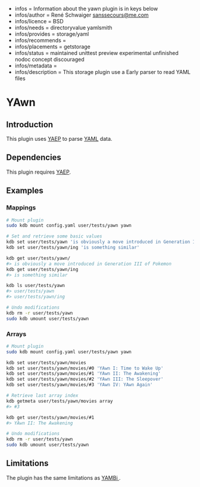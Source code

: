- infos = Information about the yawn plugin is in keys below
- infos/author = René Schwaiger <sanssecours@me.com>
- infos/licence = BSD
- infos/needs = directoryvalue yamlsmith
- infos/provides = storage/yaml
- infos/recommends =
- infos/placements = getstorage
- infos/status = maintained unittest preview experimental unfinished nodoc concept discouraged
- infos/metadata =
- infos/description = This storage plugin use a Early parser to read YAML files

# YAwn

## Introduction

This plugin uses [YAEP](https://github.com/vnmakarov/yaep) to  parse [YAML](http://yaml.org) data.

## Dependencies

This plugin requires [YAEP](https://github.com/vnmakarov/yaep#installing).

## Examples

### Mappings

```sh
# Mount plugin
sudo kdb mount config.yaml user/tests/yawn yawn

# Set and retrieve some basic values
kdb set user/tests/yawn 'is obviously a move introduced in Generation III of Pokemon' # Source: Bulbapedia
kdb set user/tests/yawn/ing 'is something similar'

kdb get user/tests/yawn/
#> is obviously a move introduced in Generation III of Pokemon
kdb get user/tests/yawn/ing
#> is something similar

kdb ls user/tests/yawn
#> user/tests/yawn
#> user/tests/yawn/ing

# Undo modifications
kdb rm -r user/tests/yawn
sudo kdb umount user/tests/yawn
```

### Arrays

```sh
# Mount plugin
sudo kdb mount config.yaml user/tests/yawn yawn

kdb set user/tests/yawn/movies
kdb set user/tests/yawn/movies/#0 'YAwn I: Time to Wake Up'
kdb set user/tests/yawn/movies/#1 'YAwn II: The Awakening'
kdb set user/tests/yawn/movies/#2 'YAwn III: The Sleepover'
kdb set user/tests/yawn/movies/#3 'YAwn IV: YAwn Again'

# Retrieve last array index
kdb getmeta user/tests/yawn/movies array
#> #3

kdb get user/tests/yawn/movies/#1
#> YAwn II: The Awakening

# Undo modifications
kdb rm -r user/tests/yawn
sudo kdb umount user/tests/yawn
```

## Limitations

The plugin has the same limitations as [YAMBi ](../yambi/).
